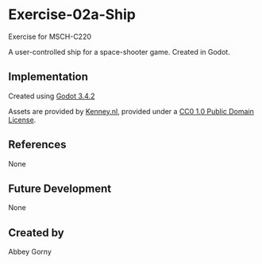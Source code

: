 # Exercise-02a-Ship

Exercise for MSCH-C220

A user-controlled ship for a space-shooter game. Created in Godot.

## Implementation

Created using [Godot 3.4.2](https://godotengine.org/download)

Assets are provided by [Kenney.nl](https://kenney.nl/assets/space-shooter-extension), provided under a [CC0 1.0 Public Domain License](https://creativecommons.org/publicdomain/zero/1.0/).

## References
None

## Future Development
None

## Created by
Abbey Gorny
```
